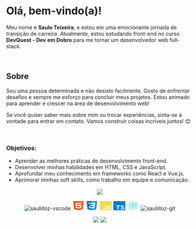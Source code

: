 <h1>Olá, bem-vindo(a)!</h1>

  <p>Meu nome é <strong>Saulo Teixeira</strong>, e estou em uma emocionante jornada de transição de carreira. Atualmente, estou estudando front-end no curso <strong>DevQuest - Dev em Dobro</strong> para me tornar um desenvolvedor web full-stack.    </p>
  
<br>

  <h2>Sobre</h2>

  <p>Sou uma pessoa determinada e não desisto facilmente. Gosto de enfrentar desafios e sempre me esforço para concluir meus projetos. Estou animado para aprender e crescer na área de desenvolvimento web!
  </p>

  <p>Se você quiser saber mais sobre mim ou trocar experiências, sinta-se à vontade para entrar em contato. Vamos construir coisas incríveis juntos! 😊</p>

  <br>

  <h3>Objetivos:</h3>
  
  <ul>
          <li>Aprender as melhores práticas de desenvolvimento front-end.</li>
          <li>Desenvolver minhas habilidades em HTML, CSS e JavaScript.</li>
          <li>Aprofundar meu conhecimento em frameworks como React e Vue.js.</li>
          <li>Aprimorar minhas soft skills, como trabalho em equipe e comunicação.</li>
  </ul>
  
  <div align="center"> 
         <img align="center"  src="https://github-readme-stats.vercel.app/api?username=Sauliitoz&show_icons=true&theme=radical" />
  <br>
  <br>
         <img alt="sauliitoz-vscode" height="25" width="33"     src="https://cdn.jsdelivr.net/gh/devicons/devicon/icons/vscode/vscode-original.svg" />
         <img  alt="sauliitoz-HTML" height="25" width="33" src="https://raw.githubusercontent.com/devicons/devicon/master/icons/html5/html5-original.svg">
         <img  alt="sauliitoz-CSS" height="25" width="33" src="https://raw.githubusercontent.com/devicons/devicon/master/icons/css3/css3-original.svg">
         <img  alt="sauliitoz-Js" height="25" width="33" src="https://raw.githubusercontent.com/devicons/devicon/master/icons/javascript/javascript-plain.svg">
         <img  alt="sauliitoz-Ts" height="25" width="33" src="https://raw.githubusercontent.com/devicons/devicon/master/icons/typescript/typescript-plain.svg">
         <img  alt="sauliitoz-React" height="25" width="33" src="https://raw.githubusercontent.com/devicons/devicon/master/icons/react/react-original.svg">
         <img alt="sauliitoz-git" height="25" width="33" src="https://cdn.jsdelivr.net/gh/devicons/devicon/icons/git/git-original.svg" />          
   </div>
 

<div align="center"> 
  
  <a href = "mailto:sauloadolfo32@gmail.com"><img src="https://img.shields.io/badge/-Gmail-%23333?style=for-the-badge&logo=gmail&logoColor=white" target="_blank"></a>
  <a href="https://www.linkedin.com/in/sauloats" target="_blank"><img src="https://img.shields.io/badge/-LinkedIn-%230077B5?style=for-the-badge&logo=linkedin&logoColor=white" target="_blank"></a>
    
  
    
</div>

</div>
